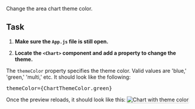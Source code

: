 Change the area chart theme color.

## Task

1) <strong>Make sure the `App.js` file is still open.</strong>

2) <strong>Locate the `<Chart>` component and add a property to change the theme.</strong>

The `themeColor` property specifies the theme color. Valid values are
'blue,' 'green,' 'multi,' etc. It should look like the following:

<pre class="file" data-target="clipboard">
themeColor={ChartThemeColor.green}
</pre>

Once the preview reloads, it should look like this:
<img src="bar-chart/assets/theme.png" alt="Chart with theme color"
style="box-shadow: rgba(3, 3, 3, 0.2) 0px 1.25px 2.5px 0px;" />
